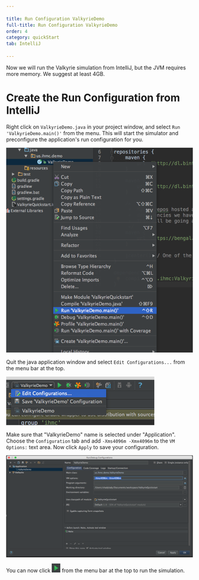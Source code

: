 ```yaml
---

title: Run Configuration ValkyrieDemo
full-title: Run Configuration ValkyrieDemo
order: 4
category: quickStart
tab: IntelliJ

---
```


Now we will run the Valkyrie simulation from IntelliJ, but the JVM requires more memory.  We suggest at least 4GB.

# Create the Run Configuration from IntelliJ

Right click on `ValkyrieDemo.java` in your project window, and select  `Run 'ValkyrieDemo.main()'` from the menu.  This will start the simulator and preconfigure the application's run configuration for you.

![NewRunConfiguration](/resources/images/quickstart/intellij/run-valkyrie-demo.png)

Quit the java application window and select `Edit Configurations...` from the menu bar at the top.


![RunConfigurationVMSettings](/resources/images/quickstart/intellij/edit-run-configuration-menu.png)


Make sure that "ValkyrieDemo" name is selected under "Application".  
Choose the `Configuration` tab and add `-Xms4096m -Xmx4096m` to the `VM Options:` text area.  Now click `Apply` to save your configuration.  

![RunConfigurationVMSettings](/resources/images/quickstart/intellij/run-configuration.png)

You can now click ![RunConfigurationVMSettings](/resources/images/quickstart/intellij/run-icon.png) from the menu bar at the top to run the simulation.


